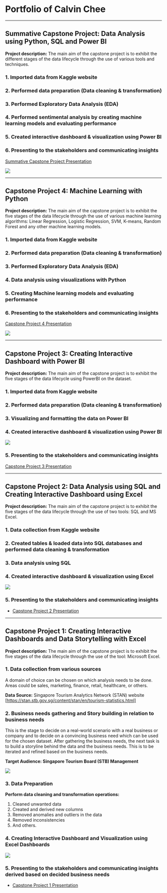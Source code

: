 # Portfolio of Calvin Chee

---
## Summative Capstone Project: Data Analysis using Python, SQL and Power BI

**Project description:** The main aim of the capstone project is to exhibit the different stages of the data lifecycle through the use of various tools and techniques.

### 1. Imported data from Kaggle website

### 2. Performed data preparation (Data cleaning & transformation)

### 3. Performed Exploratory Data Analysis (EDA) 

### 4. Performed sentimental analysis by creating machine learning models and evaluating performance

### 5. Created interactive dashboard & visualization using Power BI 

### 6. Presenting to the stakeholders and communicating insights

[Summative Capstone Project Presentation](/pdf/Summative_Capstone_Presentation.pdf)

<img src="images/Summative_Capstone_Screenshot.PNG"/>

---
## Capstone Project 4: Machine Learning with Python

**Project description:** The main aim of the capstone project is to exhibit the five stages of the data lifecycle through the use of various machine learning algorithms: Linear Regression, Logistic Regression, SVM, K-means, Random Forest and any other machine learning models.

### 1. Imported data from Kaggle website

### 2. Performed data preparation (Data cleaning & transformation)

### 3. Performed Exploratory Data Analysis (EDA) 

### 4. Data analysis using visualizations with Python

### 5. Creating Machine learning models and evaluating performance 

### 6. Presenting to the stakeholders and communicating insights

[Capstone Project 4 Presentation](/pdf/Capstone_Project_4_Presentation.pdf)

<img src="images/Capstone_4_Screenshot.PNG"/>

---
## Capstone Project 3: Creating Interactive Dashboard with Power BI

**Project description:** The main aim of the capstone project is to exhibit the five stages of the data lifecycle using PowerBI on the dataset.

### 1. Imported data from Kaggle website

### 2. Performed data preparation (Data cleaning & transformation)

### 3. Visualizing and formatting the data on Power BI

### 4. Created interactive dashboard & visualization using Power BI

<img src="images/Capstone_3_Dashboards.PNG"/>

### 5. Presenting to the stakeholders and communicating insights

[Capstone Project 3 Presentation](/pdf/Capstone_Project_3_Presentation.pdf)

---
## Capstone Project 2: Data Analysis using SQL and Creating Interactive Dashboard using Excel

**Project description:** The main aim of the capstone project is to exhibit the five stages of the data lifecycle through the use of two tools: SQL and MS Excel.

### 1. Data collection from Kaggle website

### 2. Created tables & loaded data into SQL databases and performed data cleaning & transformation

### 3. Data analysis using SQL 

### 4. Created interactive dashboard & visualization using Excel

<img src="images/Capstone_Project_2_Dashboard.PNG"/>

### 5. Presenting to the stakeholders and communicating insights

- [Capstone Project 2 Presentation](/pdf/Capstone_Project_2_Presentation.pdf)



---
## Capstone Project 1: Creating Interactive Dashboards and Data Storytelling with Excel

**Project description:** The main aim of the capstone project is to exhibit the five stages of the data lifecycle through the use of the tool: Microsoft Excel.

### 1. Data collection from various sources

A domain of choice can be chosen on which analysis needs to be done. Areas could be sales, marketing, finance, retail, healthcare, or others.

**Data Source:** Singapore Tourism Analytics Network (STAN) website [https://stan.stb.gov.sg/content/stan/en/tourism-statistics.html]

### 2. Business needs gathering and Story building in relation to business needs

This is the stage to decide on a real-world scenario with a real business or company and to decide on a convincing business need which can be used for the chosen dataset. After gathering the business needs, the next task is to build a storyline behind the data and the business needs. This is to be iterated and refined based on the business needs.

**Target Audience: Singapore Tourism Board (STB) Management** 

<img src="images/STB_Problem_Statement_and_Business_needs.PNG"/>

### 3. Data Preparation 

**Perform data cleaning and transformation operations:** 
1. Cleaned unwanted data
2. Created and derived new columns
3. Removed anomalies and outliers in the data
4. Removed inconsistencies
5. And others.

### 4. Creating Interactive Dashboard and Visualization using Excel Dashboards

<img src="images/Capstone_Project_1_Dashboard.PNG"/>

### 5. Presenting to the stakeholders and communicating insights derived based on decided business needs

- [Capstone Project 1 Presentation](/pdf/Capstone_Project_1_Presentation.pdf)



